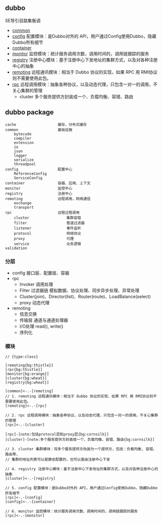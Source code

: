 ## dubbo
SE导引目路集衡调

* [common](/30-distributed/src/dubbo/common/README.md)
* [config](/30-distributed/src/dubbo/config/README.md)  配置模块：是Dubbo对外的 API，用户通过Config使用Dubbo，隐藏Dubbo所有细节
* [container](/30-distributed/src/dubbo/container/README.md)
* [monitor](/30-distributed/src/dubbo/monitor/README.md) 监控模块：统计服务调用次数，调用时间的，调用链跟踪的服务
* [registry](/30-distributed/src/dubbo/registry/README.md) 注册中心模块：基于注册中心下发地址的集群方式，以及对各种注册中心的抽象
* [remoting](/30-distributed/src/dubbo/remoting/README.md) 远程通讯模块：相当于 Dubbo 协议的实现，如果 RPC 用 RMI协议则不需要使用此包。
* [rpc](/30-distributed/src/dubbo/rpc/README.md) 远程调用模块：抽象各种协议，以及动态代理，只包含一对一的调用，不关心集群的管理
  * cluster 多个服务提供方封装成一个、负载均衡、容错、路由

## dubbo package
```
cache                   缓存，分布式缓存
common                  基础设施
    bytecode
    compiler
    extension
    io
    json
    logger
    serialize
    threadpool
config                  配置中心
    ReferenceConfig
    ServiceConfig
container               容器、应用、上下文
monitor                 监控中心
registry                注册中心
remoting                远程调用，网络通信
    exchange
    transport
rpc                     远程过程调用
    cluster                 集群容错
    filter                  管道过滤器
    listener                事件监听
    protocol                网络协议
    proxy                   代理
    service                 业务逻辑
validation
 ```
 ### 分层
 
 * config 接口层、配置层、容器
 * rpc
    - Invoker 调用处理
    - Filter 过滤器链 模拟数据、协议处理、同步异步处理、异常处理
    - Cluster(join)、Director(list)、Router(route)、LoadBalance(select)
    - proxy 动态代理
 * remoting 
    - 信息交换
    - 传输层 通道与通道处理器
    - I/O处理 read(), write()
    - 序列化
 
### 模块
```yuml
// {type:class}

[remoting{bg:thistle}]
[rpc{bg:thistle}]
[monitor{bg:orange}]
[cluster{bg:wheat}]
[registry{bg:wheat}]

[common]<-.-[remoting]
// 1. remoting 远程通讯模块：相当于 Dubbo 协议的实现，如果 RPC 用 RMI协议则不需要使用此包。
[remoting]<-.-[rpc]

// 2. rpc 远程调用模块：抽象各种协议，以及动态代理，只包含一对一的调用，不关心集群的管理
[rpc]<-.-[cluster]

[rpc]-[note:包括protocol层和proxy层{bg:cornsilk}]
[cluster]-[note:多个服务提供方封装成一个、负载均衡、容错、路由{bg:cornsilk}]

// 3. cluster 集群模块：将多个服务提供方伪装为一个提供方，包括：负载均衡, 容错，路由等，
// 集群的地址列表可以是静态配置的，也可以是由注册中心下发

// 4. registry 注册中心模块：基于注册中心下发地址的集群方式，以及对各种注册中心的抽象
[cluster]<-.-[registry]

// 5. config 配置模块：是Dubbo对外的 API，用户通过Config使用Dubbo，隐藏Dubbo所有细节
[rpc]<-.-[config]
[config]<-.-[container]

// 6. monitor 监控模块：统计服务调用次数，调用时间的，调用链跟踪的服务
[rpc]<-.-[monitor]

 ```
 